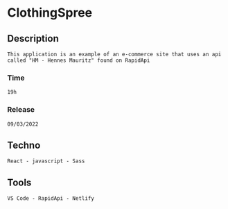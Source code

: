 # ClothingSpree

## Description
```
This application is an example of an e-commerce site that uses an api called "HM - Hennes Mauritz" found on RapidApi

```

### Time 
```
19h
```

### Release
```
09/03/2022
```
## Techno
```
React - javascript - Sass

```

## Tools
```
VS Code - RapidApi - Netlify

```
